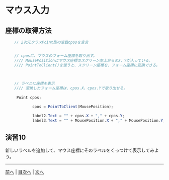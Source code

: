 # マウス入力

## 座標の取得方法
```cs
    // 2次元クラスPoint型の変数cposを宣言


    // cposに、マウスのフォーム座標を取り出す。
    //// MousePositionにマウス座標のスクリーン左上からのX、Yが入っている。
    //// PointToClient()を使うと、スクリーン座標を、フォーム座標に変換できる。
    
         

    // ラベルに座標を表示
    //// 変換したフォーム座標は、cpos.X、cpos.Yで取り出せる。
    
     Point cpos;

            cpos = PointToClient(MousePosition);

            label2.Text = "" + cpos.X + "," + cpos.Y;
            label3.Text = "" + MousePosition.X + "," + MousePosition.Y;
```

## 演習10
新しいラベルを追加して、マウス座標にそのラベルをくっつけて表示してみよう。

---

[前へ](09.md) | [目次へ](README.md#%E7%9B%AE%E6%AC%A1) | [次へ](11.md)
